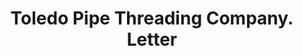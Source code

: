 ---
doi: 10.7916/D8M346VV
date_other: '1917'
date_other_textual: '1917'
form: correspondence
genre:
- Letters (correspondence)
name:
- Toledo Pipe Threading Company
object_in_context_url: https://biggert.cul.columbia.edu/items/view/ave_biggert_01336
subject_hierarchical_geographic:
- Toledo, Ohio, United States
subject_name:
- Toledo Pipe Threading Company
title: Toledo Pipe Threading Company. Letter
sort_title: Toledo Pipe Threading Company. Letter
call_number: ave_biggert_01336
coordinates:
- 41.66555555555556,-83.57527777777777
pid: ave_biggert_01336
identifiers: ave_biggert_01336
thumbnail: https://derivativo-1.library.columbia.edu/iiif/2/ldpd:343236/full/!256,256/0/native.jpg
permalink: /biggert/ave_biggert_01336/
layout: iiif-image-page
---